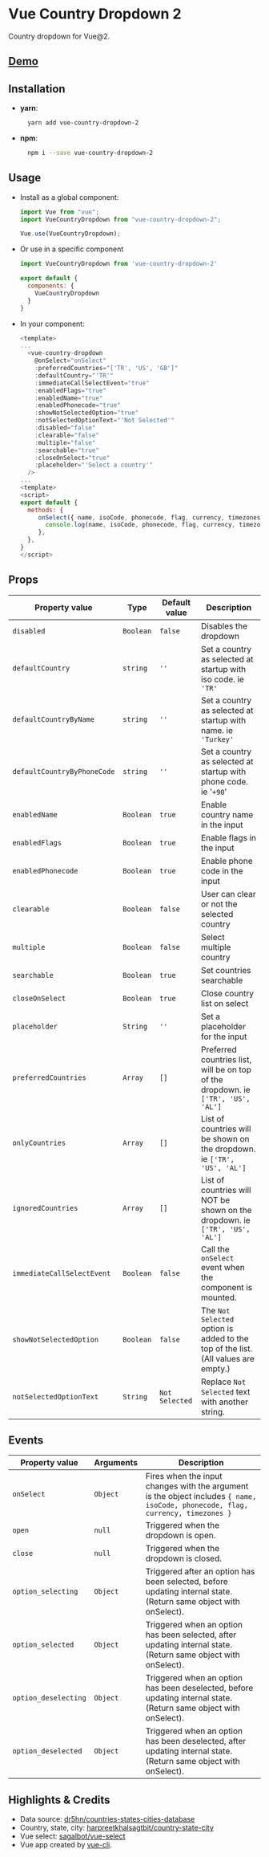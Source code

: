 
# Vue Country Dropdown 2

Country dropdown for Vue@2.

## [Demo](https://vue-country-dropdown-2.pages.dev/)
## Installation

- **yarn**:
  ```bash
    yarn add vue-country-dropdown-2
  ```
- **npm**:
  ```bash
    npm i --save vue-country-dropdown-2
  ```

## Usage

- Install as a global component:

  ```js
  import Vue from "vue";
  import VueCountryDropdown from "vue-country-dropdown-2";

  Vue.use(VueCountryDropdown);
  ```
- Or use in a specific component

  ```js
  import VueCountryDropdown from 'vue-country-dropdown-2'

  export default {
    components: {
      VueCountryDropdown
    }
  }
  ```

- In your component:

  ```js
  <template>
  ...
    <vue-country-dropdown
      @onSelect="onSelect"
      :preferredCountries="['TR', 'US', 'GB']"
      :defaultCountry="'TR'"
      :immediateCallSelectEvent="true"
      :enabledFlags="true"
      :enabledName="true"
      :enabledPhonecode="true"
      :showNotSelectedOption="true"
      :notSelectedOptionText="'Not Selected'"
      :disabled="false"
      :clearable="false"
      :multiple="false"
      :searchable="true"
      :closeOnSelect="true"
      :placeholder="'Select a country'"
    />
  ...
  <template>
  <script>
  export default {
    methods: {
       onSelect({ name, isoCode, phonecode, flag, currency, timezones }) {
         console.log(name, isoCode, phonecode, flag, currency, timezones);
       },
    },
  }
  </script>
  ```

## Props

| Property value             | Type      | Default value                 | Description                                                                        |
| -------------------------- | --------- | ----------------------------- | ---------------------------------------------------------------------------------- |
| `disabled`                 | `Boolean`  | `false`                      | Disables the dropdown                                                              |
| `defaultCountry`           | `string`  | `''`                          | Set a country as selected at startup with iso code. ie `'TR'`                      |
| `defaultCountryByName`     | `string`  | `''`                          | Set a country as selected at startup with name. ie `'Turkey'`                      |
| `defaultCountryByPhoneCode`| `string`  | `''`                          | Set a country as selected at startup with phone code. ie '`+90`'                   |
| `enabledName`              | `Boolean` | `true`                        | Enable country name in the input                                                   |
| `enabledFlags`             | `Boolean` | `true`                        | Enable flags in the input                                                          |
| `enabledPhonecode`         | `Boolean` | `true`                        | Enable phone code in the input                                                     |
| `clearable`                | `Boolean` | `false`                       | User can clear or not the selected country                                         |
| `multiple`                 | `Boolean` | `false`                       | Select multiple country                                                            |
| `searchable`               | `Boolean` | `true`                        | Set countries searchable                                                           |
| `closeOnSelect`            | `Boolean` | `true`                        | Close country list on select                                                       |
| `placeholder`              | `String`  | `''`                          | Set a placeholder for the input                                                    |
| `preferredCountries`       | `Array`   | `[]`                          | Preferred countries list, will be on top of the dropdown. ie `['TR', 'US', 'AL']`  |
| `onlyCountries`            | `Array`   | `[]`                          | List of countries will be shown on the dropdown. ie `['TR', 'US', 'AL']`           |
| `ignoredCountries`         | `Array`   | `[]`                          | List of countries will NOT be shown on the dropdown. ie `['TR', 'US', 'AL']`       |
| `immediateCallSelectEvent` | `Boolean` | `false`                        | Call the `onSelect` event when the component is mounted.                          |
| `showNotSelectedOption`    | `Boolean` | `false`                       | The `Not Selected` option is added to the top of the list. (All values are empty.) |
| `notSelectedOptionText`    | `String`  | `Not Selected`                | Replace `Not Selected` text with another string.                                   |


## Events

| Property value      | Arguments | Description                                                                                                                     |
| ------------------- | --------- | ------------------------------------------------------------------------------------------------------------------------------- |
| `onSelect`          | `Object`  | Fires when the input changes with the argument is the object includes `{ name, isoCode, phonecode, flag, currency, timezones }` |
| `open`              | `null`    | Triggered when the dropdown is open.                                                                                            |
| `close`             | `null`    | Triggered when the dropdown is closed.                                                                                          |
| `option_selecting`  | `Object`  | Triggered after an option has been selected, before updating internal state. (Return same object with onSelect).                |
| `option_selected`   | `Object`  | Triggered when an option has been selected, after updating internal state. (Return same object with onSelect).                  |
| `option_deselecting`| `Object`  | Triggered when an option has been deselected, before updating internal state. (Return same object with onSelect).               |
| `option_deselected` | `Object`  | Triggered when an option has been deselected, after updating internal state. (Return same object with onSelect).                |

## Highlights & Credits

- Data source: [dr5hn/countries-states-cities-database](https://github.com/dr5hn/countries-states-cities-database)
- Country, state, city: [harpreetkhalsagtbit/country-state-city](https://github.com/harpreetkhalsagtbit/country-state-city)
- Vue select: [sagalbot/vue-select](https://github.com/sagalbot/vue-select)
- Vue app created by [vue-cli](https://github.com/vuejs/vue-cli).
